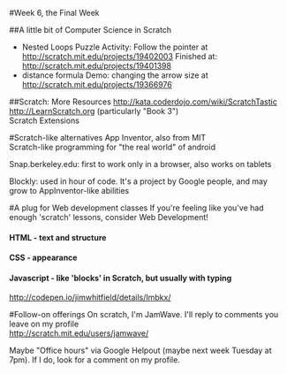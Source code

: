 #Week 6, the Final Week

##A little bit of Computer Science in Scratch
- Nested Loops
Puzzle Activity: Follow the pointer at http://scratch.mit.edu/projects/19402003
Finished at: http://scratch.mit.edu/projects/19401398
- distance formula
Demo: changing the arrow size at http://scratch.mit.edu/projects/19366976

##Scratch: More Resources
http://kata.coderdojo.com/wiki/ScratchTastic<br>
http://LearnScratch.org  (particularly "Book 3")<br>
Scratch Extensions

#Scratch-like alternatives
App Inventor, also from MIT<br>
Scratch-like programming for "the real world" of android<br>

Snap.berkeley.edu: first to work only in a browser, also works on tablets
<br>

Blockly: used in hour of code.  It's a project by Google people, and may grow to AppInventor-like abilities



#A plug for Web development classes
If you're feeling like you've had enough 'scratch' lessons, consider Web Development!
#### HTML - text and structure
#### CSS - appearance
#### Javascript - like 'blocks' in Scratch, but usually with typing
http://codepen.io/jimwhitfield/details/Imbkx/

#Follow-on offerings
On scratch, I'm JamWave.  I'll reply to comments you leave on my profile<br>
http://scratch.mit.edu/users/jamwave/

Maybe "Office hours" via Google Helpout (maybe next week Tuesday at 7pm). If I do, look for a comment on my profile.<br>


